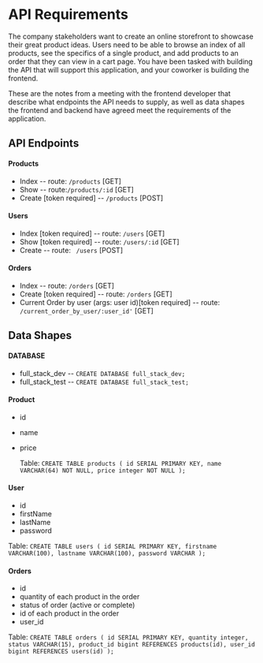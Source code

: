 # API Requirements

The company stakeholders want to create an online storefront to showcase their great product ideas. Users need to be able to browse an index of all products, see the specifics of a single product, and add products to an order that they can view in a cart page. You have been tasked with building the API that will support this application, and your coworker is building the frontend.

These are the notes from a meeting with the frontend developer that describe what endpoints the API needs to supply, as well as data shapes the frontend and backend have agreed meet the requirements of the application.

## API Endpoints

#### Products

- Index -- route: `/products` [GET]
- Show -- route:`/products/:id` [GET]
- Create [token required] -- `/products` [POST]

#### Users

- Index [token required] -- route: `/users` [GET]
- Show [token required] -- route: `/users/:id` [GET]
- Create -- route: ` /users` [POST]

#### Orders

- Index -- route: `/orders` [GET]
- Create [token required] -- route: `/orders` [GET]
- Current Order by user (args: user id)[token required] -- route: `/current_order_by_user/:user_id'` [GET]

## Data Shapes

#### DATABASE

- full_stack_dev -- `CREATE DATABASE full_stack_dev;`
- full_stack_test -- `CREATE DATABASE full_stack_test;`

#### Product

- id
- name
- price

  Table: `CREATE TABLE products ( id SERIAL PRIMARY KEY, name VARCHAR(64) NOT NULL, price integer NOT NULL );`

#### User

- id
- firstName
- lastName
- password

Table: `CREATE TABLE users ( id SERIAL PRIMARY KEY, firstname VARCHAR(100), lastname VARCHAR(100), password VARCHAR );`

#### Orders

- id
- quantity of each product in the order
- status of order (active or complete)
- id of each product in the order
- user_id

Table: `CREATE TABLE orders ( id SERIAL PRIMARY KEY, quantity integer, status VARCHAR(15), product_id bigint REFERENCES products(id), user_id bigint REFERENCES users(id) );`
